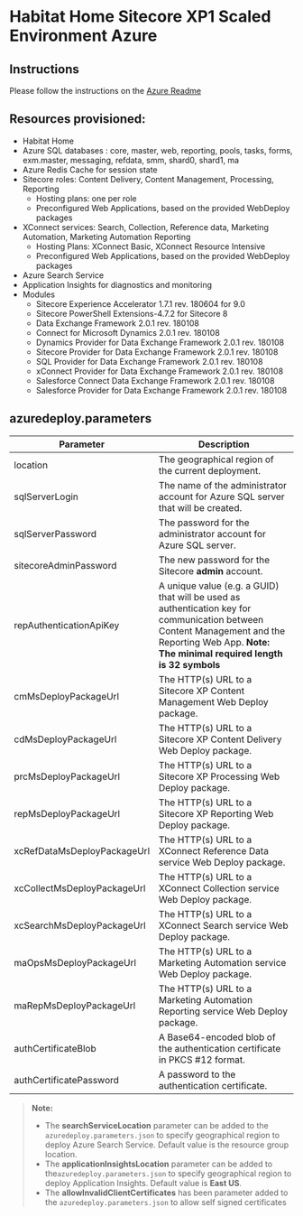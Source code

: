 # Habitat Home Sitecore XP1 Scaled Environment Azure

## Instructions

Please follow the instructions on the [Azure Readme](../Readme.md)

## Resources provisioned:

  * Habitat Home  
  * Azure SQL databases : core, master, web, reporting, pools, tasks, forms, exm.master, messaging, refdata, smm, shard0, shard1, ma
  * Azure Redis Cache for session state
  * Sitecore roles: Content Delivery, Content Management, Processing, Reporting
    * Hosting plans: one per role
    * Preconfigured Web Applications, based on the provided WebDeploy packages
  * XConnect services: Search, Collection, Reference data, Marketing Automation, Marketing Automation Reporting
    * Hosting Plans: XConnect Basic, XConnect Resource Intensive
    * Preconfigured Web Applications, based on the provided WebDeploy packages
  * Azure Search Service
  * Application Insights for diagnostics and monitoring
  * Modules
    * Sitecore Experience Accelerator 1.7.1 rev. 180604 for 9.0  
    * Sitecore PowerShell Extensions-4.7.2 for Sitecore 8  
    * Data Exchange Framework 2.0.1 rev. 180108  
    * Connect for Microsoft Dynamics 2.0.1 rev. 180108  
    * Dynamics Provider for Data Exchange Framework 2.0.1 rev. 180108  
    * Sitecore Provider for Data Exchange Framework 2.0.1 rev. 180108  
    * SQL Provider for Data Exchange Framework 2.0.1 rev. 180108  
    * xConnect Provider for Data Exchange Framework 2.0.1 rev. 180108  
    * Salesforce Connect Data Exchange Framework 2.0.1 rev. 180108  
    * Salesforce Provider for Data Exchange Framework 2.0.1 rev. 180108  

## azuredeploy.parameters

|Parameter                                  | Description
|-------------------------------------------|---------------------------------------------------------------------------------------------
| location                                  | The geographical region of the current deployment.
| sqlServerLogin                            | The name of the administrator account for Azure SQL server that will be created.
| sqlServerPassword                         | The password for the administrator account for Azure SQL server.
| sitecoreAdminPassword                     | The new password for the Sitecore **admin** account.
| repAuthenticationApiKey                   | A unique value (e.g. a GUID) that will be used as authentication key for communication between Content Management and the Reporting Web App. **Note: The minimal required length is 32 symbols**
| cmMsDeployPackageUrl                      | The HTTP(s) URL to a Sitecore XP Content Management Web Deploy package.
| cdMsDeployPackageUrl                      | The HTTP(s) URL to a Sitecore XP Content Delivery Web Deploy package.
| prcMsDeployPackageUrl                     | The HTTP(s) URL to a Sitecore XP Processing Web Deploy package.
| repMsDeployPackageUrl                     | The HTTP(s) URL to a Sitecore XP Reporting Web Deploy package.
| xcRefDataMsDeployPackageUrl               | The HTTP(s) URL to a XConnect Reference Data service Web Deploy package.
| xcCollectMsDeployPackageUrl               | The HTTP(s) URL to a XConnect Collection service Web Deploy package.
| xcSearchMsDeployPackageUrl                | The HTTP(s) URL to a XConnect Search service Web Deploy package.
| maOpsMsDeployPackageUrl                   | The HTTP(s) URL to a Marketing Automation service Web Deploy package.
| maRepMsDeployPackageUrl                   | The HTTP(s) URL to a Marketing Automation Reporting service Web Deploy package.
| authCertificateBlob                       | A Base64-encoded blob of the authentication certificate in PKCS #12 format.
| authCertificatePassword                   | A password to the authentication certificate.

> **Note:**
> * The **searchServiceLocation** parameter can be added to the `azuredeploy.parameters.json`
> to specify geographical region to deploy Azure Search Service. Default value is the resource
> group location.
> * The **applicationInsightsLocation** parameter can be added to the`azuredeploy.parameters.json`
> to specify geographical region to deploy Application Insights. Default value is **East US**.
> * The **allowInvalidClientCertificates** has been parameter added to the `azuredeploy.parameters.json` to allow self signed certificates
